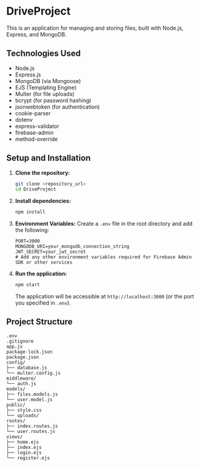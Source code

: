 # DriveProject

This is an application for managing and storing files, built with Node.js, Express, and MongoDB.

## Technologies Used

- Node.js
- Express.js
- MongoDB (via Mongoose)
- EJS (Templating Engine)
- Multer (for file uploads)
- bcrypt (for password hashing)
- jsonwebtoken (for authentication)
- cookie-parser
- dotenv
- express-validator
- firebase-admin
- method-override

## Setup and Installation

1.  **Clone the repository:**
    ```bash
    git clone <repository_url>
    cd DriveProject
    ```

2.  **Install dependencies:**
    ```bash
    npm install
    ```

3.  **Environment Variables:**
    Create a `.env` file in the root directory and add the following:
    ```
    PORT=3000
    MONGODB_URI=your_mongodb_connection_string
    JWT_SECRET=your_jwt_secret
    # Add any other environment variables required for Firebase Admin SDK or other services
    ```

4.  **Run the application:**
    ```bash
    npm start
    ```

    The application will be accessible at `http://localhost:3000` (or the port you specified in `.env`).

## Project Structure

```
.env
.gitignore
app.js
package-lock.json
package.json
config/
├── database.js
└── multer.config.js
middleware/
└── auth.js
models/
├── files.models.js
└── user.model.js
public/
├── style.css
└── uploads/
routes/
├── index.routes.js
└── user.routes.js
views/
├── home.ejs
├── index.ejs
├── login.ejs
└── register.ejs
```
